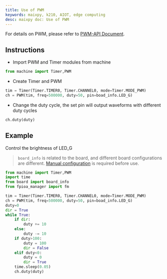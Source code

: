 ```yaml
---
title: Use of PWM
keywords: maixpy, k210, AIOT, edge computing
desc: maixpy ​​doc: Use of PWM
---
```



For details on PWM, please refer to [PWM-API Document](../../api_reference/machine/pwm.md).

## Instructions

* Import PWM and Timer modules from machine

```python
from machine import Timer,PWM
```

* Create Timer and PWM

```python
tim = Timer(Timer.TIMER0, Timer.CHANNEL0, mode=Timer.MODE_PWM)
ch = PWM(tim, freq=500000, duty=50, pin=boad_info.LED_G)
```

* Change the duty cycle, the set pin will output waveforms with different duty cycles

```python
ch.duty(duty)
```

## Example

Control the brightness of LED_G

> `board_info` is related to the board, and different board configurations are different. [Manual configuration](../../api_reference/builtin_py/board_info.md) is required before use.

```python
from machine import Timer,PWM
import time
from board import board_info
from fpioa_manager import fm

tim = Timer(Timer.TIMER0, Timer.CHANNEL0, mode=Timer.MODE_PWM)
ch = PWM(tim, freq=500000, duty=50, pin=boad_info.LED_G)
duty=0
dir = True
while True:
    if dir:
        duty += 10
    else:
        duty -= 10
    if duty>100:
        duty = 100
        dir = False
    elif duty<0:
        duty = 0
        dir = True
    time.sleep(0.05)
    ch.duty(duty)
```
